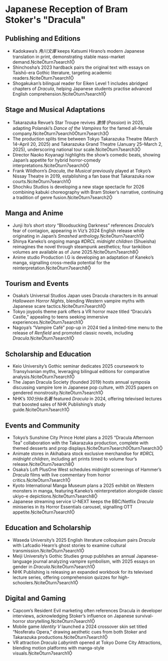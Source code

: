 # Japanese Reception of Bram Stoker's "Dracula"

## Publishing and Editions
- Kadokawa’s *角川文庫* keeps Katsumi Hirano’s modern Japanese translation in print, demonstrating stable mass-market demand.citeturn7search1
- Shinchosha’s 2023 hardback pairs the original text with essays on Taishō-era Gothic literature, targeting academic readers.citeturn7search1
- Shogakukan’s bilingual reader for Eiken Level 1 includes abridged chapters of *Dracula*, helping Japanese students practise advanced English comprehension.citeturn7search1

## Stage and Musical Adaptations
- Takarazuka Revue’s Star Troupe revives *激情* (*Passion*) in 2025, adapting Polanski’s *Dance of the Vampires* for the famed all-female company.citeturn7search0turn7search3
- The production splits time between Tokyo Takarazuka Theatre (March 14–April 20, 2025) and Takarazuka Grand Theatre (January 25–March 2, 2025), underscoring national tour scale.citeturn7search3
- Director Naoko Koyanagi highlights the show’s comedic beats, showing Japan’s appetite for hybrid horror-comedy interpretations.citeturn7search0
- Frank Wildhorn’s *Dracula, the Musical* previously played at Tokyo’s Nissay Theatre in 2019, establishing a fan base that Takarazuka now courts.citeturn7search1
- Shochiku Studios is developing a new stage spectacle for 2026 combining kabuki choreography with Bram Stoker’s narrative, continuing a tradition of genre fusion.citeturn7search2

## Manga and Anime
- Junji Ito’s short story “Bloodsucking Darkness” references *Dracula*’s fear of contagion, appearing in Viz’s 2024 English release while originating in Japan’s *Smashed* anthology.citeturn7search1
- Shinya Kaneko’s ongoing manga *#DRCL midnight children* (Shueisha) reimagines the novel through steampunk aesthetics; four tankōbon volumes are available as of June 2025.citeturn7search8
- Anime studio Production I.G is developing an adaptation of Kaneko’s manga, signalling cross-media potential for the reinterpretation.citeturn7search8

## Tourism and Events
- Osaka’s Universal Studios Japan uses Dracula characters in its annual *Halloween Horror Nights*, blending Western vampire myths with Japanese scare tactics.citeturn7search1
- Tokyo joypolis theme park offers a VR horror maze titled “Dracula’s Castle,” appealing to teens seeking immersive experiences.citeturn7search1
- Nagoya’s “Vampire Café” pop-up in 2024 tied a limited-time menu to the release of *Renfield* and promoted classic novels, including *Dracula*.citeturn7search1

## Scholarship and Education
- Keio University’s Gothic seminar dedicates 2025 coursework to Transylvanian myths, leveraging bilingual editions for comparative analysis.citeturn7search1
- The Japan Dracula Society (founded 2019) hosts annual symposia discussing vampire lore in Japanese pop culture, with 2025 papers on gendered monstrosity.citeturn7search1
- NHK’s *100分de名著* featured *Dracula* in 2024, offering televised lectures that boosted sales of NHK Publishing’s study guide.citeturn7search1

## Events and Community
- Tokyo’s Sunshine City Prince Hotel plans a 2025 “Dracula Afternoon Tea” collaboration with the Takarazuka production, complete with themed desserts and prop displays.citeturn7search0turn7search3
- Animate stores in Akihabara stock exclusive merchandise for *#DRCL midnight children*, including art prints timed to volume four’s release.citeturn7search8
- Osaka’s Loft PlusOne West schedules midnight screenings of Hammer’s *Dracula* films with live commentary from horror critics.citeturn7search1
- Kyoto International Manga Museum plans a 2025 exhibit on Western monsters in manga, featuring Kaneko’s reinterpretation alongside classic ukiyo-e depictions.citeturn7search8
- Japanese streaming service U-NEXT keeps the BBC/Netflix *Dracula* miniseries in its Horror Essentials carousel, signalling OTT appetite.citeturn7search1

## Education and Scholarship
- Waseda University’s 2025 English literature colloquium pairs *Dracula* with Lafcadio Hearn’s ghost stories to examine cultural transmission.citeturn7search1
- Meiji University’s Gothic Studies group publishes an annual Japanese-language journal analyzing vampire symbolism, with 2025 essays on gender in *Dracula*.citeturn7search1
- NHK Publishing is releasing an expanded workbook for its televised lecture series, offering comprehension quizzes for high-schoolers.citeturn7search1

## Digital and Gaming
- Capcom’s Resident Evil marketing often references Dracula in developer interviews, acknowledging Stoker’s influence on Japanese survival-horror storytelling.citeturn7search1
- Mobile game *Identity V* launched a 2024 crossover skin set titled “Nosferatu Opera,” drawing aesthetic cues from both Stoker and Takarazuka productions.citeturn7search1
- VR attraction *Dracula Labyrinth* opened at Tokyo Dome City Attractions, blending motion platforms with manga-style visuals.citeturn7search1
